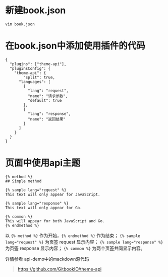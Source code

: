 # 新建book.json

```
vim book.json
```
# 在book.json中添加使用插件的代码
```
{
  "plugins": ["theme-api"],
  "pluginsConfig": {
    "theme-api": {
        "split": true,
      "languages": [
        {
          "lang": "request",
          "name": "请求参数",
          "default": true
        },
        {
          "lang": "response",
          "name": "返回结果"
        }
      ]
    }
  }
}
```
# 页面中使用api主题
```
{% method %}
## Simple method

{% sample lang="request" %}
This text will only appear for JavaScript.

{% sample lang="response" %}
This text will only appear for Go.

{% common %}
This will appear for both JavaScript and Go.
{% endmethod %}
```

以 ` {% method %} ` 作为开始，` {% endmethod %} ` 作为结束；
 ` {% sample lang="request" %} ` 为页签 request 显示内容；
 ` {% sample lang="response" %} ` 为页签 response 显示内容；
 ` {% common %} ` 为两个页签共同显示内容。

详情参看 api-demo中的mackdown源代码
> https://github.com/GitbookIO/theme-api

